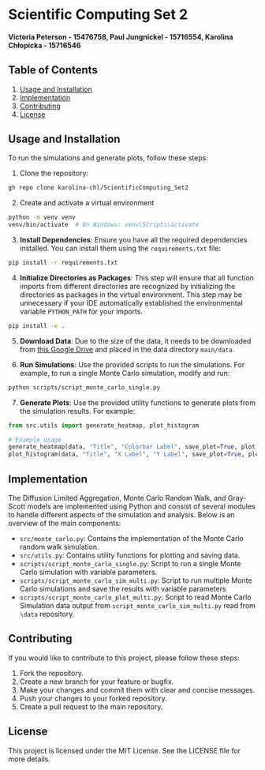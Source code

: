 # Scientific Computing Set 2
#### Victoria Peterson - 15476758, Paul Jungnickel - 15716554, Karolina Chłopicka - 15716546

## Table of Contents

1. [Usage and Installation](#usage-and-installation)
2. [Implementation](#implementation)
3. [Contributing](#contributing)
4. [License](#license)


## Usage and Installation
To run the simulations and generate plots, follow these steps:

1. Clone the repository:
```sh
gh repo clone karolina-chl/ScientificComputing_Set2
```

2. Create and activate a virtual environment
``` sh
python -m venv venv
venv/bin/activate  # On Windows: venv\Scripts\activate
```

3. **Install Dependencies**: Ensure you have all the required dependencies installed. You can install them using the `requirements.txt` file:
```sh
pip install -r requirements.txt
```

4. **Initialize Directories as Packages**: This step will ensure that all function imports from different directories are recognized by initializing the directories as packages in the virtual environment. This step may be unnecessary if your IDE automatically established the environmental variable `PYTHON_PATH` for your imports.
``` sh
pip install -e .
```

5. **Download Data**: Due to the size of the data, it needs to be downloaded from [this Google Drive](https://drive.google.com/drive/folders/1fPOr1cQ9oqUu0NXwZVy0CqGNobJ3KBoG?usp=sharing) and placed in the data directory `main/data`.

6. **Run Simulations**: Use the provided scripts to run the simulations. For example, to run a single Monte Carlo simulation, modify and run:
```sh
python scripts/script_monte_carlo_single.py
```

7. **Generate Plots**: Use the provided utility functions to generate plots from the simulation results. For example:
```python
from src.utils import generate_heatmap, plot_histogram

# Example usage
generate_heatmap(data, "Title", "Colorbar Label", save_plot=True, plot_file_name="heatmap.png")
plot_histogram(data, "Title", "X Label", "Y Label", save_plot=True, plot_file_name="histogram.png")
```

## Implementation
The Diffusion Limited Aggregation, Monte Carlo Random Walk, and Gray-Scott models are implemented using Python and consist of several modules to handle different aspects of the simulation and analysis. Below is an overview of the main components:

- `src/monte_carlo.py`: Contains the implementation of the Monte Carlo random walk simulation.
- `src/utils.py`: Contains utility functions for plotting and saving data.
- `scripts/script_monte_carlo_single.py`: Script to run a single Monte Carlo simulation with variable parameters.
- `scripts/script_monte_carlo_sim_multi.py`: Script to run multiple Monte Carlo simulations and save the results with variable parameters
- `scripts/script_monte_carlo_plot_multi.py`: Script to read Monte Carlo Simulation data output from `script_monte_carlo_sim_multi.py` read from `\data` repository.

## Contributing
If you would like to contribute to this project, please follow these steps:

1. Fork the repository.
2. Create a new branch for your feature or bugfix.
3. Make your changes and commit them with clear and concise messages.
4. Push your changes to your forked repository.
5. Create a pull request to the main repository.

## License
This project is licensed under the MIT License. See the LICENSE file for more details.